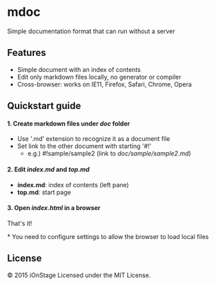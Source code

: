 # mdoc

Simple documentation format that can run without a server

## Features

- Simple document with an index of contents
- Edit only markdown files locally, no generator or compiler
- Cross-browser: works on IE11, Firefox, Safari, Chrome, Opera

## Quickstart guide

#### 1. Create markdown files under _doc_ folder

  - Use '.md' extension to recognize it as a document file
  - Set link to the other document with starting '#!'
    - e.g.) #!sample/sample2 (link to _doc/sample/sample2.md_)

#### 2. Edit _index.md_ and _top.md_

  - **index.md**: index of contents (left pane)
  - **top.md**: start page

#### 3. Open _index.html_ in a browser

That's it!

\* You need to configure settings to allow the browser to load local files

## License
&copy; 2015 iOnStage
Licensed under the MIT License.
